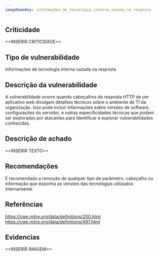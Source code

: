 ```yaml
---
imageNameKey: informações_de_tecnologia_interna_vazada_na_resposta
---
```

## Criticidade
==INSERIR CRITICIDADE==
## Tipo de vulnerabilidade
Informações de tecnologia interna vazada na resposta
## Descrição da vulnerabilidade
A vulnerabilidade ocorre quando cabeçalhos de resposta HTTP de um aplicativo web divulgam detalhes técnicos sobre o ambiente de TI da organização. Isso pode incluir informações sobre versões de software, configurações do servidor, e outras especificidades técnicas que podem ser exploradas por atacantes para identificar e explorar vulnerabilidades conhecidas.
## Descrição de achado
==INSERIR TEXTO==
## Recomendações
É recomendado a remoção de qualquer tipo de parâmetro, cabeçalho ou informação que exponha as versões das tecnologias utilizados internamente.
## Referências
https://cwe.mitre.org/data/definitions/200.html
https://cwe.mitre.org/data/definitions/497.html
## Evidencias
==INSERIR IMAGEM==